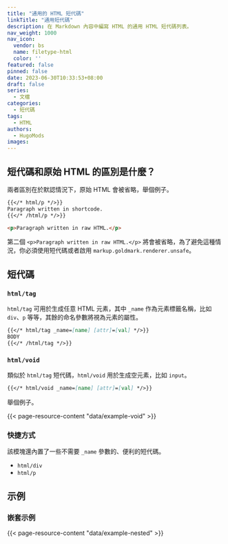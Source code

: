 ```yaml
---
title: "通用的 HTML 短代碼"
linkTitle: "通用短代碼"
description: 在 Markdown 內容中編寫 HTML 的通用 HTML 短代碼列表。
nav_weight: 1000
nav_icon:
  vendor: bs
  name: filetype-html
  color: ''
featured: false
pinned: false
date: 2023-06-30T10:33:53+08:00
draft: false
series:
  - 文檔
categories:
  - 短代碼
tags:
  - HTML
authors:
  - HugoMods
images:
---
```


## 短代碼和原始 HTML 的區別是什麼？

兩者區別在於默認情況下，原始 HTML 會被省略，舉個例子。

```markdown
{{</* html/p */>}}
Paragraph written in shortcode.
{{</* /html/p */>}}

<p>Paragraph written in raw HTML.</p>
```

第二個 `<p>Paragraph written in raw HTML.</p>` 將會被省略，為了避免這種情況，你必須使用短代碼或者啟用 `markup.goldmark.renderer.unsafe`。

## 短代碼

### `html/tag`

`html/tag` 可用於生成任意 HTML 元素，其中 `_name` 作為元素標籤名稱，比如 `div`、`p` 等等，其餘的命名參數將視為元素的屬性。

```markdown
{{</* html/tag _name=[name] [attr]=[val] */>}}
BODY
{{</* /html/tag */>}}
```

### `html/void`

類似於 `html/tag` 短代碼，`html/void` 用於生成空元素，比如 `input`。

```markdown
{{</* html/void _name=[name] [attr]=[val] */>}}
```

舉個例子。

{{< page-resource-content "data/example-void" >}}

### 快捷方式

該模塊還內置了一些不需要 `_name` 參數的、便利的短代碼。

- `html/div`
- `html/p`

## 示例

### 嵌套示例

{{< page-resource-content "data/example-nested" >}}
